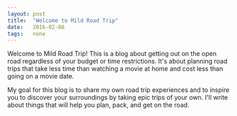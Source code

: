 ```yaml
---
layout: post
title:  "Welcome to Mild Road Trip"
date:   2016-02-08
tags:   none
---
```


Welcome to Mild Road Trip! This is a blog about getting out on the open road 
regardless of your budget or time restrictions. It's about planning road trips 
that take less time than watching a movie at home and cost less than going on a 
movie date.

My goal for this blog is to share my own road trip experiences and to inspire 
you to discover your surroundings by taking epic trips of your own. I'll write 
about things that will help you plan, pack, and get on the road.